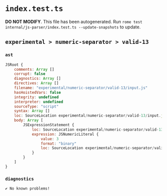 # `index.test.ts`

**DO NOT MODIFY**. This file has been autogenerated. Run `rome test internal/js-parser/index.test.ts --update-snapshots` to update.

## `experimental > numeric-separator > valid-13`

### `ast`

```javascript
JSRoot {
	comments: Array []
	corrupt: false
	diagnostics: Array []
	directives: Array []
	filename: "experimental/numeric-separator/valid-13/input.js"
	hasHoistedVars: false
	integrity: undefined
	interpreter: undefined
	sourceType: "script"
	syntax: Array []
	loc: SourceLocation experimental/numeric-separator/valid-13/input.js 1:0-1:7
	body: Array [
		JSExpressionStatement {
			loc: SourceLocation experimental/numeric-separator/valid-13/input.js 1:0-1:7
			expression: JSNumericLiteral {
				value: 3
				format: "binary"
				loc: SourceLocation experimental/numeric-separator/valid-13/input.js 1:0-1:7
			}
		}
	]
}
```

### `diagnostics`

```
✔ No known problems!

```
